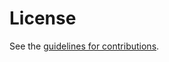 # License

See the
[guidelines for contributions](https://github.com/wsxyer/draft-savnet-ospf-extensions/blob/main/CONTRIBUTING.md).
